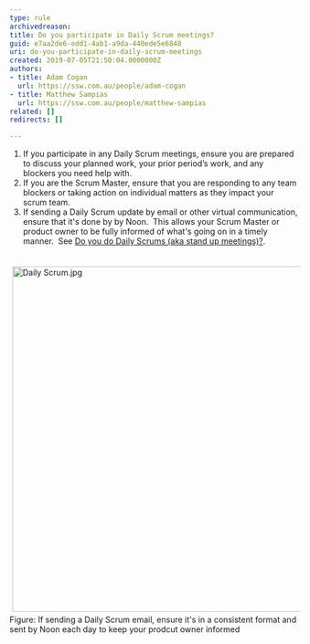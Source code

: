 ```yaml
---
type: rule
archivedreason: 
title: Do you participate in Daily Scrum meetings?
guid: e7aa2de6-edd1-4ab1-a9da-440ede5e6848
uri: do-you-participate-in-daily-scrum-meetings
created: 2019-07-05T21:50:04.0000000Z
authors:
- title: Adam Cogan
  url: https://ssw.com.au/people/adam-cogan
- title: Matthew Sampias
  url: https://ssw.com.au/people/matthew-sampias
related: []
redirects: []

---
```



<ol><li>If you participate in any Daily Scrum meetings, ensure you are prepared to discuss your planned work, your prior period’s work, and any blockers you need help with.&#160;<br></li><li>If you are the Scrum Master, ensure that you are responding to any team blockers or taking action on individual matters as they impact your scrum team.​<br></li><li>If sending a Daily Scrum update by email or other virtual communication, ensure that it's done by by Noon.&#160; This allows your Scrum Master or product owner to be fully informed of what's going on in a timely manner.&#160; See <a href="/_layouts/15/FIXUPREDIRECT.ASPX?WebId=3dfc0e07-e23a-4cbb-aac2-e778b71166a2&amp;TermSetId=07da3ddf-0924-4cd2-a6d4-a4809ae20160&amp;TermId=731a3f5d-a266-4944-876c-a45afa82832f">Do you do Daily Scrums (aka stand up meetings)?​</a>.&#160;<br></li></ol><div><font color="#333333"><br></font></div><img src="/SiteAssets/participate-in-daily-scrum-meetings/Daily%20Scrum_1.jpg" alt="Daily Scrum.jpg" style="margin&#58;5px;width&#58;605px;" /><br><div>Figure&#58; If sending a Daily Scrum email, ensure it's in a consistent format and sent by Noon each day to keep your prodcut owner informed<br></div>
<br><excerpt class='endintro'></excerpt><br>



